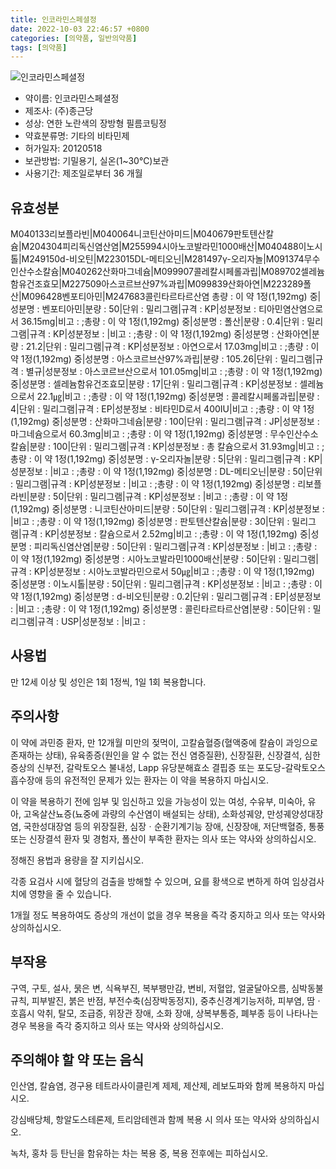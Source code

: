 ```yaml
---
title: 인코라민스페셜정
date: 2022-10-03 22:46:57 +0800
categories: [의약품, 일반의약품]
tags: [의약품]
---
```

![인코라민스페셜정](https://nedrug.mfds.go.kr/pbp/cmn/itemImageDownload/147426609286000095)

- 약이름: 인코라민스페셜정
- 제조사: (주)종근당
- 성상: 연한 노란색의 장방형 필름코팅정
- 약효분류명: 기타의 비타민제
- 허가일자: 20120518
- 보관방법: 기밀용기, 실온(1~30℃)보관
- 사용기간: 제조일로부터 36 개월
## 유효성분
M040133리보플라빈|M040064니코틴산아미드|M040679판토텐산칼슘|M204304피리독신염산염|M255994시아노코발라민1000배산|M040488이노시톨|M249150d-비오틴|M223015DL-메티오닌|M281497γ-오리자놀|M091374무수인산수소칼슘|M040262산화마그네슘|M099907콜레칼시페롤과립|M089702셀레늄함유건조효모|M227509아스코르브산97%과립|M099839산화아연|M223289폴산|M096428벤포티아민|M247683콜린타르타르산염
총량 : 이 약 1정(1,192mg) 중|성분명 : 벤포티아민|분량 : 50|단위 : 밀리그램|규격 : KP|성분정보 : 티아민염산염으로서 36.15mg|비고 : ;총량 : 이 약 1정(1,192mg) 중|성분명 : 폴산|분량 : 0.4|단위 : 밀리그램|규격 : KP|성분정보 : |비고 : ;총량 : 이 약 1정(1,192mg) 중|성분명 : 산화아연|분량 : 21.2|단위 : 밀리그램|규격 : KP|성분정보 : 아연으로서 17.03mg|비고 : ;총량 : 이 약 1정(1,192mg) 중|성분명 : 아스코르브산97%과립|분량 : 105.26|단위 : 밀리그램|규격 : 별규|성분정보 : 아스코르브산으로서 101.05mg|비고 : ;총량 : 이 약 1정(1,192mg) 중|성분명 : 셀레늄함유건조효모|분량 : 17|단위 : 밀리그램|규격 : KP|성분정보 : 셀레늄으로서 22.1㎍|비고 : ;총량 : 이 약 1정(1,192mg) 중|성분명 : 콜레칼시페롤과립|분량 : 4|단위 : 밀리그램|규격 : EP|성분정보 : 비타민D로서 400IU|비고 : ;총량 : 이 약 1정(1,192mg) 중|성분명 : 산화마그네슘|분량 : 100|단위 : 밀리그램|규격 : JP|성분정보 : 마그네슘으로서 60.3mg|비고 : ;총량 : 이 약 1정(1,192mg) 중|성분명 : 무수인산수소칼슘|분량 : 100|단위 : 밀리그램|규격 : KP|성분정보 : 총 칼슘으로서 31.93mg|비고 : ;총량 : 이 약 1정(1,192mg) 중|성분명 : γ-오리자놀|분량 : 5|단위 : 밀리그램|규격 : KP|성분정보 : |비고 : ;총량 : 이 약 1정(1,192mg) 중|성분명 : DL-메티오닌|분량 : 50|단위 : 밀리그램|규격 : KP|성분정보 : |비고 : ;총량 : 이 약 1정(1,192mg) 중|성분명 : 리보플라빈|분량 : 50|단위 : 밀리그램|규격 : KP|성분정보 : |비고 : ;총량 : 이 약 1정(1,192mg) 중|성분명 : 니코틴산아미드|분량 : 50|단위 : 밀리그램|규격 : KP|성분정보 : |비고 : ;총량 : 이 약 1정(1,192mg) 중|성분명 : 판토텐산칼슘|분량 : 30|단위 : 밀리그램|규격 : KP|성분정보 : 칼슘으로서 2.52mg|비고 : ;총량 : 이 약 1정(1,192mg) 중|성분명 : 피리독신염산염|분량 : 50|단위 : 밀리그램|규격 : KP|성분정보 : |비고 : ;총량 : 이 약 1정(1,192mg) 중|성분명 : 시아노코발라민1000배산|분량 : 50|단위 : 밀리그램|규격 : KP|성분정보 : 시아노코발라민으로서 50㎍|비고 : ;총량 : 이 약 1정(1,192mg) 중|성분명 : 이노시톨|분량 : 50|단위 : 밀리그램|규격 : KP|성분정보 : |비고 : ;총량 : 이 약 1정(1,192mg) 중|성분명 : d-비오틴|분량 : 0.2|단위 : 밀리그램|규격 : EP|성분정보 : |비고 : ;총량 : 이 약 1정(1,192mg) 중|성분명 : 콜린타르타르산염|분량 : 50|단위 : 밀리그램|규격 : USP|성분정보 : |비고 :
## 사용법
만 12세 이상 및 성인은 1회 1정씩, 1일 1회 복용합니다.

## 주의사항
이 약에 과민증 환자, 만 12개월 미만의 젖먹이, 고칼슘혈증(혈액중에 칼슘이 과잉으로 존재하는 상태), 유육종증(원인을 알 수 없는 전신 염증질환), 신장질환, 신장결석, 심한증상의 신부전, 갈락토오스 불내성, Lapp 유당분해효소 결핍증 또는 포도당-갈락토오스 흡수장애 등의 유전적인 문제가 있는 환자는 이 약을 복용하지 마십시오.

이 약을 복용하기 전에 임부 및 임신하고 있을 가능성이 있는 여성, 수유부, 미숙아, 유아, 고옥살산뇨증(뇨중에 과량의 수산염이 배설되는 상태), 소화성궤양, 만성궤양성대장염, 국한성대장염 등의 위장질환, 심장ㆍ순환기계기능 장애, 신장장애, 저단백혈증, 통풍 또는 신장결석 환자 및 경험자, 폴산이 부족한 환자는 의사 또는 약사와 상의하십시오.

정해진 용법과 용량을 잘 지키십시오.

각종 요검사 시에 혈당의 검출을 방해할 수 있으며, 요를 황색으로 변하게 하여 임상검사치에 영향을 줄 수 있습니다.

1개월 정도 복용하여도 증상의 개선이 없을 경우 복용을 즉각 중지하고 의사 또는 약사와 상의하십시오.

## 부작용
구역, 구토, 설사, 묽은 변, 식욕부진, 복부팽만감, 변비, 저혈압, 얼굴달아오름, 심박동불규칙, 피부발진, 붉은 반점, 부전수축(심장박동정지), 중추신경계기능저하, 피부염, 땀ㆍ호흡시 악취, 탈모, 조급증, 위장관 장애, 소화 장애, 상복부통증, 폐부종 등이 나타나는 경우 복용을 즉각 중지하고 의사 또는 약사와 상의하십시오.

## 주의해야 할 약 또는 음식
인산염, 칼슘염, 경구용 테트라사이클린계 제제, 제산제, 레보도파와 함께 복용하지 마십시오.

강심배당체, 항알도스테론제, 트리암테렌과 함께 복용 시 의사 또는 약사와 상의하십시오.

녹차, 홍차 등 탄닌을 함유하는 차는 복용 중, 복용 전후에는 피하십시오.


